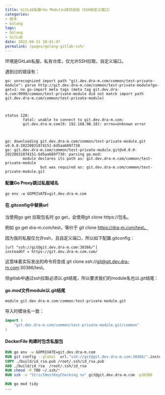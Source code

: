 ```yaml
---
title: GitLab私服+Go Modules踩坑经验（SSH自定义端口）
categories:
- 技术
- Golang
tags:
- Golang
- GitLab
date: 2022-08-31 20:41:47
permalink: /pages/golang-gitlab-ssh/
---
```

环境是GitLab私服，私有仓库，仅允许SSH拉取，自定义端口。
<!-- more -->

遇到过的错误有：
```shell
go: unrecognized import path "git.dev.dra-m.com/common/test-private-module": parse http://git.dev.dra-m.com/common/test-private-module?go-get=1: no go-import meta tags (meta tag git.dev.dra-m.com:9999/common/test-private-module did not match import path git.dev.dra-m.com/common/test-private-module)



status 128:
        fatal: unable to connect to git.dev.dra-m.com:
        git.dev.dra-m.com[0: 192.168.98.18]: errno=Unknown error
		


go: downloading git.dev.dra-m.com/common/test-private-module.git v0.0.0-20220831074151-6d5aa689f730
go: git.dev.dra-m.com/common/test-private-module.git@v0.0.0-20220831074151-6d5aa689f730: parsing go.mod:
        module declares its path as: git.dev.dra-m.com/common/test-private-module
                but was required as: git.dev.dra-m.com/common/test-private-module.git

```

#### 配置Go Proxy跳过私服域名

```shell
go env -w GOPRIVATE=git.dev.dra-m.com
```

#### 在.gitconfig中替换url

当使用go get 拉取包名时 go get，会使用git clone https://包名。

例如 go get dra-m.com/test，等价于 git clone https://dra-m.com/test。

因为我的私服仅允许ssh，且自定义端口，所以如下配置.gitconfig：

```shell
[url "ssh://git@git.dev.dra-m.com:30386/"]
insteadOf = https://git.dev.dra-m.com.com/
```

这意味着实际发出的命令将变成 git clone ssh://git@git.dev.dra-m.com:30386/test。

但gitlab中通过ssh拉取必须以.git结尾，所以要求我们的module名也以.git结尾：

#### go.mod文件module以.git结尾

```go
module git.dev.dra-m.com/common/test-private-module.git
```

导入时模块名一致：

```go
import (
	"git.dev.dra-m.com/common/test-private-module.git/common"
)
```

#### DockerFile 构建时包含私服包
```dockerfile
RUN go env -w GOPRIVATE=git.dev.dra-m.com
RUN git config --global  url."ssh://git@git.dev.dra-m.com:30386/".insteadof https://git.dev.dra-m.com/
COPY ./build/id_rsa.pub /root/.ssh/id_rsa.pub
ADD ./build/id_rsa  /root/.ssh/id_rsa
RUN chmod -R 700 ~/.ssh/*
RUN ssh -o "StrictHostKeyChecking no" git@git.dev.dra-m.com -p30386

RUN go mod tidy
...
```